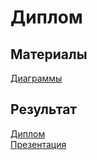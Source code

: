 # Диплом
## Материалы
[Диаграммы](https://drive.google.com/drive/folders/1eQphry0zkkIbiNb2JQbONAAZu7VDCF4a?usp=sharing)

## Результат
[Диплом](https://docs.google.com/document/d/1kpcboDneJU-tiAcc5319L2Ded88uEQ9FI9YV8dux9AM/edit?usp=sharing)
<br>
[Презентация](https://docs.google.com/presentation/d/12SfdGneBeenP9Ul1lZ4tEzcHKcJSJzmnUXtLXIc95hQ/edit?usp=sharing)
